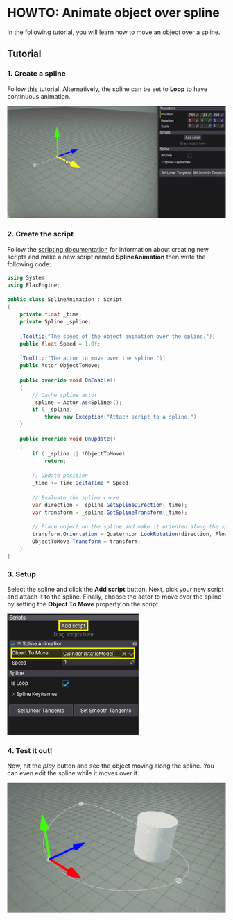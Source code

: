 # HOWTO: Animate object over spline

In the following tutorial, you will learn how to move an object over a spline.

## Tutorial

### 1. Create a spline

Follow [this](index.md) tutorial. Alternatively, the spline can be set to **Loop** to have continuous animation.

![Create Spline Editor](media/create-spline.gif)

### 2. Create the script

Follow the [scripting documentation](../../scripting/index.md) for information about creating new scripts and make a new script named **SplineAnimation** then write the following code:

```cs
using System;
using FlaxEngine;

public class SplineAnimation : Script
{
    private float _time;
    private Spline _spline;

    [Tooltip("The speed of the object animation over the spline.")]
    public float Speed = 1.0f;

    [Tooltip("The actor to move over the spline.")]
    public Actor ObjectToMove;

    public override void OnEnable()
    {
        // Cache spline actor
        _spline = Actor.As<Spline>();
        if (!_spline)
            throw new Exception("Attach script to a spline.");
    }

    public override void OnUpdate()
    {
        if (!_spline || !ObjectToMove)
            return;

        // Update position
        _time += Time.DeltaTime * Speed;

        // Evaluate the spline curve
        var direction = _spline.GetSplineDirection(_time);
        var transform = _spline.GetSplineTransform(_time);

        // Place object on the spline and make it oriented along the spline direction
        transform.Orientation = Quaternion.LookRotation(direction, Float3.Up) * transform.Orientation;
        ObjectToMove.Transform = transform;
    }
}
```

### 3. Setup

Select the spline and click the **Add script** button. Next, pick your new script and attach it to the spline.
Finally, choose the actor to move over the spline by setting the **Object To Move** property on the script.

![Spline Animate Setup Editor](media/spline-animate-object-setup.png)

### 4. Test it out!

Now, hit the *play* button and see the object moving along the spline. You can even edit the spline while it moves over it.

![Animate Object Over Spline](media/animate-object-over-spline.gif)

